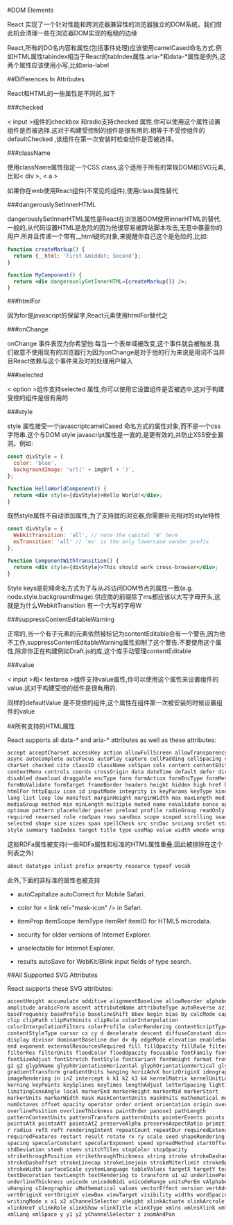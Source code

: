 #DOM Elements

React 实现了一个针对性能和跨浏览器兼容性的浏览器独立的DOM系统。我们借此机会清理一些在浏览器DOM实现的粗糙的边缘

React,所有的DO名内容和属性(包括事件处理)应该使用camelCased命名方式.例如HTML属性tabindex相当于React的tabIndex属性.aria-*和data-*属性是例外,这两个属性应该使用小写,比如aria-label

##Differences In Attributes

React和HTML的一些属性是不同的,如下

###checked

< input >组件的checkbox 和radio支持checked 属性.你可以使用这个属性设置组件是否被选择.这对于构建受控制的组件是很有用的.相等于不受控组件的defaultChecked ,该组件在第一次安装时检查组件是否被选择。


###className

使用className属性指定一个CSS class,这个适用于所有的常规DOM和SVG元素,比如< div >, < a >

如果你在web使用React组件(不常见的组件),使用class属性替代

###dangerouslySetInnerHTML

dangerouslySetInnerHTML属性是React在浏览器DOM使用innerHTML的替代.一般的,从代码设置HTML是危险的因为他很容易被跨站脚本攻击,无意中暴露你的用户.所并且传递一个带有__html键的对象,来提醒你自己这个是危险的,比如:

```jsx harmony
function createMarkup() {
  return {__html: 'First &middot; Second'};
}

function MyComponent() {
  return <div dangerouslySetInnerHTML={createMarkup()} />;
}
```

###htmlFor

因为for是javascript的保留字,React元素使用htmlFor替代之

###onChange

onChange 事件表现为你希望他:每当一个表单域被改变,这个事件就会被触发.我们故意不使用现有的浏览器行为因为onChange是对于他的行为来说是用词不当并且React依赖与这个事件来及时的处理用户输入

###selected

< option >组件支持selected 属性,你可以使用它设置组件是否被选中,这对于构建受控的组件是很有用的

###style

style 属性接受一个javascriptcamelCased 命名方式的属性对象,而不是一个css字符串.这个与DOM style javascript属性是一直的,是更有效的,并防止XSS安全漏洞。例如:

```jsx harmony
const divStyle = {
  color: 'blue',
  backgroundImage: 'url(' + imgUrl + ')',
};

function HelloWorldComponent() {
  return <div style={divStyle}>Hello World!</div>;
}
```

既然style属性不自动添加属性,为了支持就的浏览器,你需要补充相对的style特性

```jsx harmony
const divStyle = {
  WebkitTransition: 'all', // note the capital 'W' here
  msTransition: 'all' // 'ms' is the only lowercase vendor prefix
};

function ComponentWithTransition() {
  return <div style={divStyle}>This should work cross-browser</div>;
}
```

Style keys是驼峰命名方式为了与从JS访问DOM节点的属性一致(e.g. node.style.backgroundImage).供应商的前缀除了ms都应该以大写字母开头,这就是为什么WebkitTransition 有一个大写的字母W

###suppressContentEditableWarning


正常的,当一个有子元素的元素依然被标记为contentEditable会有一个警告,因为他不工作,suppressContentEditableWarning属性抑制了这个警告.不要使用这个属性,除非你正在构建例如Draft.js的库,这个库手动管理contentEditable 

###value

< input >和< textarea >组件支持value属性,你可以使用这个属性来设置组件的value.这对于构建受控的组件是很有用的.

同样的defaultValue 是不受控的组件,这个属性在组件第一次被安装的时候设置组件的value

##所有支持的HTML属性

React supports all data-* and aria-* attributes as well as these attributes:

```markdown
accept acceptCharset accessKey action allowFullScreen allowTransparency alt
async autoComplete autoFocus autoPlay capture cellPadding cellSpacing challenge
charSet checked cite classID className colSpan cols content contentEditable
contextMenu controls coords crossOrigin data dateTime default defer dir
disabled download draggable encType form formAction formEncType formMethod
formNoValidate formTarget frameBorder headers height hidden high href hrefLang
htmlFor httpEquiv icon id inputMode integrity is keyParams keyType kind label
lang list loop low manifest marginHeight marginWidth max maxLength media
mediaGroup method min minLength multiple muted name noValidate nonce open
optimum pattern placeholder poster preload profile radioGroup readOnly rel
required reversed role rowSpan rows sandbox scope scoped scrolling seamless
selected shape size sizes span spellCheck src srcDoc srcLang srcSet start step
style summary tabIndex target title type useMap value width wmode wrap
```

这些RDFa属性被支持(一些RDFa属性和标准的HTML属性重叠,因此被排除在这个列表之外)

```markdown
about datatype inlist prefix property resource typeof vocab
```

此外,下面的非标准的属性也被支持

+ autoCapitalize autoCorrect for Mobile Safari.

+ color for < link rel="mask-icon" /> in Safari.

+ itemProp itemScope itemType itemRef itemID for HTML5 microdata.

+ security for older versions of Internet Explorer.

+ unselectable for Internet Explorer.

+ results autoSave for WebKit/Blink input fields of type search.

##All Supported SVG Attributes

React supports these SVG attributes:

```markdown
accentHeight accumulate additive alignmentBaseline allowReorder alphabetic
amplitude arabicForm ascent attributeName attributeType autoReverse azimuth
baseFrequency baseProfile baselineShift bbox begin bias by calcMode capHeight
clip clipPath clipPathUnits clipRule colorInterpolation
colorInterpolationFilters colorProfile colorRendering contentScriptType
contentStyleType cursor cx cy d decelerate descent diffuseConstant direction
display divisor dominantBaseline dur dx dy edgeMode elevation enableBackground
end exponent externalResourcesRequired fill fillOpacity fillRule filter
filterRes filterUnits floodColor floodOpacity focusable fontFamily fontSize
fontSizeAdjust fontStretch fontStyle fontVariant fontWeight format from fx fy
g1 g2 glyphName glyphOrientationHorizontal glyphOrientationVertical glyphRef
gradientTransform gradientUnits hanging horizAdvX horizOriginX ideographic
imageRendering in in2 intercept k k1 k2 k3 k4 kernelMatrix kernelUnitLength
kerning keyPoints keySplines keyTimes lengthAdjust letterSpacing lightingColor
limitingConeAngle local markerEnd markerHeight markerMid markerStart
markerUnits markerWidth mask maskContentUnits maskUnits mathematical mode
numOctaves offset opacity operator order orient orientation origin overflow
overlinePosition overlineThickness paintOrder panose1 pathLength
patternContentUnits patternTransform patternUnits pointerEvents points
pointsAtX pointsAtY pointsAtZ preserveAlpha preserveAspectRatio primitiveUnits
r radius refX refY renderingIntent repeatCount repeatDur requiredExtensions
requiredFeatures restart result rotate rx ry scale seed shapeRendering slope
spacing specularConstant specularExponent speed spreadMethod startOffset
stdDeviation stemh stemv stitchTiles stopColor stopOpacity
strikethroughPosition strikethroughThickness string stroke strokeDasharray
strokeDashoffset strokeLinecap strokeLinejoin strokeMiterlimit strokeOpacity
strokeWidth surfaceScale systemLanguage tableValues targetX targetY textAnchor
textDecoration textLength textRendering to transform u1 u2 underlinePosition
underlineThickness unicode unicodeBidi unicodeRange unitsPerEm vAlphabetic
vHanging vIdeographic vMathematical values vectorEffect version vertAdvY
vertOriginX vertOriginY viewBox viewTarget visibility widths wordSpacing
writingMode x x1 x2 xChannelSelector xHeight xlinkActuate xlinkArcrole
xlinkHref xlinkRole xlinkShow xlinkTitle xlinkType xmlns xmlnsXlink xmlBase
xmlLang xmlSpace y y1 y2 yChannelSelector z zoomAndPan
```